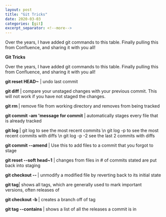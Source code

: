```yaml
---
layout: post
title: "Git Tricks"
date: 2020-03-03
categories: [git]
excerpt_separator: <!--more-->
---
```


Over the years, I have added git commands to this table. Finally pulling this from Confluence, and sharing it with you all!

<!--more-->

**Git Tricks**

Over the years, I have added git commands to this table. Finally pulling this from Confluence, and sharing it with you all!

**git reset HEAD~** | undo last commit

**git diff** | compare your unstaged changes with your previous commit. This will not work if you have not staged the changes.

**git rm <filename>** | remove file from working directory and removes from being tracked

**git commit -am 'message for commit** | automatically stages every file that is already tracked

**git log** | git log to see the most recent commits \n git log -p to see the most recent commits with diffs \n git log -p -2 see the last 2 commits with diffs

**git commit --amend** | Use this to add files to a commit that you forgot to stage

**git reset --soft head~1** | changes from files in # of commits stated are put back into staging

**git checkout -- <filename>** | unmodify a modified file by reverting back to its initial state

**git tag**| shows all tags, which are generally used to mark important versions, often releases of

**git checkout <tag name> -b <new branch>** | creates a branch off of tag

**git tag --contains <commit SHA>** | shows a list of all the releases a commit is in
